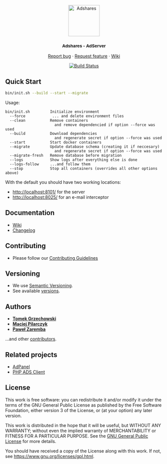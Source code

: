 <p align="center">
    <a href="https://adshares.net/" title="Adshares sp. z o.o." target="_blank">
        <img src="https://adshares.net/logos/ads.svg" alt="Adshares" width="100" height="100">
    </a>
</p>
<h3 align="center"><small>Adshares - AdServer</small></h3>
<p align="center">
    <a href="https://github.com/adshares/adserver/issues/new?template=bug_report.md&labels=Bug">Report bug</a>
    ·
    <a href="https://github.com/adshares/adserver/issues/new?template=feature_request.md&labels=New%20Feature">Request feature</a>
    ·
    <a href="https://github.com/adshares/adserver/wiki">Wiki</a>
</p>
<p align="center">
    <a href="https://travis-ci.org/adshares/adserver" title="master" target="_blank">
        <img src="https://travis-ci.org/adshares/adserver.svg?branch=master" alt="Build Status">
    </a>
</p>

## Quick Start

```bash
bin/init.sh --build --start --migrate
```

Usage:
```
bin/init.sh         Initialize environment
  --force            ... and delete environment files
  --clean           Remove containers
                      and remove dependencied if option --force was used
  --build           Download dependencies
                      and regenerate secret if option --force was used
  --start           Start docker containers
  --migrate         Update database schema (creating it if neccesary)
                      and regenerate secret if option --force was used
  --migrate-fresh   Remove database before migration 
  --logs            Show logs after everything else is done
  --logs-follow     ...and follow them
  --stop            Stop all containers (overrides all other options above)
``` 

With the default you should have two working locations:
- [http://localhost:8101/](http://localhost:8101/) for the server
- [http://localhost:8025/](http://localhost:8025/) for an e-mail interceptor  

## Documentation

- [Wiki](https://github.com/adshares/adserver/wiki)
- [Changelog](CHANGELOG.md)

## Contributing

- Please follow our [Contributing Guidelines](docs/CONTRIBUTING.md)

## Versioning

- We use [Semantic Versioning](http://semver.org/).
- See available [versions](https://github.com/adshares/adserver/tags). 

## Authors

- **[Tomek Grzechowski](https://github.com/yodahack)**
- **[Maciej Pilarczyk](https://github.com/m-pilarczyk)**
- **[Paweł Zaremba](https://github.com/pawzar)**

...and other [contributors](https://github.com/adshares/adserver/contributors).

## Related projects

- [AdPanel](https://github.com/adshares/adpanel)
- [PHP ADS Client](https://github.com/adshares/adserver-php-client)

## License

This work is free software: you can redistribute it and/or modify
it under the terms of the GNU General Public License as published by
the Free Software Foundation, either version 3 of the License, or
(at your option) any later version.

This work is distributed in the hope that it will be useful,
but WITHOUT ANY WARRANTY; without even the implied warranty of
MERCHANTABILITY or FITNESS FOR A PARTICULAR PURPOSE. See the
[GNU General Public License](LICENSE) for more details.

You should have received a copy of the License along with this work.
If not, see <https://www.gnu.org/licenses/gpl.html>.
